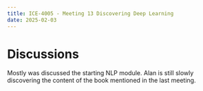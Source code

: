 ```yaml
---
title: ICE-4005 - Meeting 13 Discovering Deep Learning
date: 2025-02-03
---
```

# Discussions
Mostly was discussed the starting NLP module. Alan is still slowly discovering the content of the book mentioned in the last meeting.